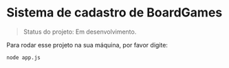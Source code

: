 <h1>Sistema de cadastro de BoardGames</h1>

> Status do projeto: Em desenvolvimento.

Para rodar esse projeto na sua máquina, por favor digite:

```
node app.js
```
